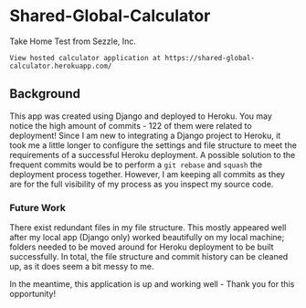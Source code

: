 # Shared-Global-Calculator
Take Home Test from Sezzle, Inc.

```
View hosted calculator application at https://shared-global-calculator.herokuapp.com/
```

## Background

This app was created using Django and deployed to Heroku. You may notice the high amount of commits - 122 of them were related to deployment! Since I am new to integrating a Django project to Heroku, it took me a little longer to configure the settings and file structure to meet the requirements of a successful Heroku deployment. A possible solution to the frequent commits would be to perform a ```git rebase``` and ```squash``` the deployment process together. However, I am keeping all commits as they are for the full visibility of my process as you inspect my source code. 

### Future Work
There exist redundant files in my file structure. This mostly appeared well after my local app (Django only) worked beautifully on my local machine; folders needed to be moved around for Heroku deployment to be built successfully. In total, the file structure and commit history can be cleaned up, as it does seem a bit messy to me.

In the meantime, this application is up and working well - Thank you for this opportunity! 
